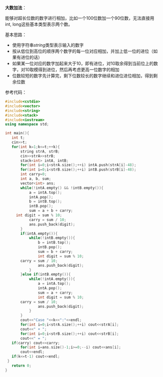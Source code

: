  **大数加法**：
 
 能够对超长位数的数字进行相加，比如一个100位数加一个90位数，无法直接用int, long这些基本类型表示两个数。
 
 基本思路：
 
 * 使用字符串$string$类型表示输入的数字
 * 按从低位到高位的顺序两个数字的每一位对应相加，并加上低一位的进位（如果有进位的话）
 * 如果某一位对应的数字加起来大于10，即有进位，对10取余得到当前位上的数字，对10取模得到进位，然后再考虑更高一位数字的相加
 * 位数较短的数字先计算完，剩下位数较长的数字继续和进位进位相加，得到剩余位数
 
 参考代码：
 
 ```c++
#include<cstdio>
#include<vector>
#include<string>
#include<stack>
#include<iostream>
using namespace std;

int main(){
	int t;
	cin>>t;
	for(int k=1;k<=t;++k){
		string strA, strB;
		cin>>strA>>strB;
		stack<int> intA, intB;
		for(int i=0;i<strA.size();++i) intA.push(strA[i]-48);
		for(int i=0;i<strB.size();++i) intB.push(strB[i]-48);
		int carry=0;
		int a, b, sum;
		vector<int> ans;
		while(!intA.empty() && !intB.empty()){
			a = intA.top();
			intA.pop();
			b = intB.top();
			intB.pop();
			sum = a + b + carry;
      int digit = sum % 10;
			carry = sum / 10;
			ans.push_back(digit);
		}
		if(intA.empty()){
			while(!intB.empty()){
				b = intB.top();
				intB.pop();
				sum = b + carry;
				int digit = sum % 10;
        carry = sum / 10;
				ans.push_back(digit);
			}
		}else if(intB.empty()){
			while(!intA.empty()){
				a = intA.top();
				intA.pop();
				sum = a + carry;
				int digit = sum % 10;
        carry = sum / 10;
				ans.push_back(digit);
			}
		}
		cout<<"Case "<<k<<":"<<endl;
		for(int i=0;i<strA.size();++i) cout<<strA[i];
		cout<<" + ";
		for(int i=0;i<strB.size();++i) cout<<strB[i];
		cout<<" = ";
    if(carry) cout<<carry;
		for(int i=ans.size()-1;i>=0;--i) cout<<ans[i];
		cout<<endl;
    if(k<=t-1) cout<<endl;
  }
	return 0;
}
 ```
